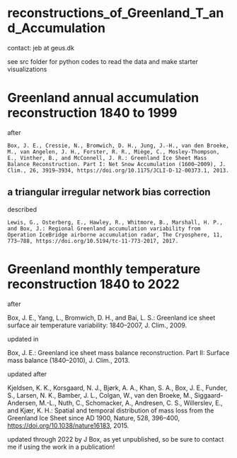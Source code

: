 # reconstructions_of_Greenland_T_and_Accumulation

contact: jeb at geus.dk

see src folder for python codes to read the data and make starter visualizations

# Greenland annual accumulation reconstruction 1840 to 1999 

after

    Box, J. E., Cressie, N., Bromwich, D. H., Jung, J.-H., van den Broeke, M., van Angelen, J. H., Forster, R. R., Miège, C., Mosley-Thompson, E., Vinther, B., and McConnell, J. R.: Greenland Ice Sheet Mass Balance Reconstruction. Part I: Net Snow Accumulation (1600–2009), J. Clim., 26, 3919–3934, https://doi.org/10.1175/JCLI-D-12-00373.1, 2013.

## a triangular irregular network bias correction

described

    Lewis, G., Osterberg, E., Hawley, R., Whitmore, B., Marshall, H. P., and Box, J.: Regional Greenland accumulation variability from Operation IceBridge airborne accumulation radar, The Cryosphere, 11, 773–788, https://doi.org/10.5194/tc-11-773-2017, 2017.

# Greenland monthly temperature reconstruction 1840 to 2022

after

Box, J. E., Yang, L., Bromwich, D. H., and Bai, L. S.: Greenland ice sheet surface air temperature variability: 1840–2007, J. Clim., 2009.

updated in

Box, J. E.: Greenland ice sheet mass balance reconstruction. Part II: Surface mass balance (1840–2010), J. Clim., 2013.

updated after

Kjeldsen, K. K., Korsgaard, N. J., Bjørk, A. A., Khan, S. A., Box, J. E., Funder, S., Larsen, N. K., Bamber, J. L., Colgan, W., van den Broeke, M., Siggaard-Andersen, M.-L., Nuth, C., Schomacker, A., Andresen, C. S., Willerslev, E., and Kjær, K. H.: Spatial and temporal distribution of mass loss from the Greenland Ice Sheet since AD 1900, Nature, 528, 396–400, https://doi.org/10.1038/nature16183, 2015.
 
updated through 2022 by J Box, as yet unpublished, so be sure to contact me if using the work in a publication!